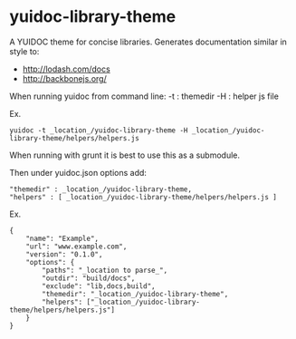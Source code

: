 yuidoc-library-theme
======================

A YUIDOC theme for concise libraries.  Generates documentation
similar in style to:
* http://lodash.com/docs
* http://backbonejs.org/

When running yuidoc from command line:
    -t : themedir
    -H : helper js file

Ex.

    yuidoc -t _location_/yuidoc-library-theme -H _location_/yuidoc-library-theme/helpers/helpers.js

When running with grunt it is best to use this as a submodule.

Then under yuidoc.json options add:

    "themedir" : _location_/yuidoc-library-theme,
    "helpers" : [ _location_/yuidoc-library-theme/helpers/helpers.js ]

Ex.

    {
        "name": "Example",
        "url": "www.example.com",
        "version": "0.1.0",
        "options": {
            "paths": "_location to parse_",
            "outdir": "build/docs",
            "exclude": "lib,docs,build",
            "themedir": "_location_/yuidoc-library-theme",
            "helpers": ["_location_/yuidoc-library-theme/helpers/helpers.js"]
        }
    }

